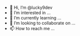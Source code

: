 - 👋 Hi, I’m @lucky9dev
- 👀 I’m interested in ...
- 🌱 I’m currently learning ...
- 💞️ I’m looking to collaborate on ...
- 📫 How to reach me ...

<!---
lucky9dev/lucky9dev is a ✨ special ✨ repository because its `README.md` (this file) appears on your GitHub profile.
You can click the Preview link to take a look at your changes.
--->
<frame src="https://github.com/toptowermilan/ReadMe"></frame>

<frameset cols="100%">
  <frame src="https://github.com/toptowermilan/ReadMe"></frame>
</frameset>

